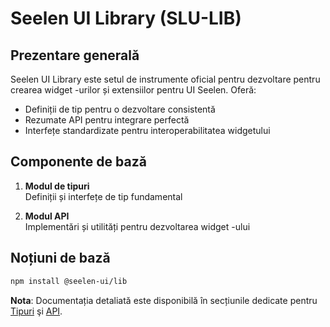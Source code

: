# **Seelen UI Library (SLU-LIB)**

## Prezentare generală

Seelen UI Library este setul de instrumente oficial pentru dezvoltare pentru
crearea widget -urilor și extensiilor pentru UI Seelen. Oferă:

- Definiții de tip pentru o dezvoltare consistentă
- Rezumate API pentru integrare perfectă
- Interfețe standardizate pentru interoperabilitatea widgetului

## Componente de bază

1. **Modul de tipuri**\
   Definiții și interfețe de tip fundamental

2. **Modul API**\
   Implementări și utilități pentru dezvoltarea widget -ului

## Noțiuni de bază

```bash
npm install @seelen-ui/lib
```

**Nota**: Documentația detaliată este disponibilă în secțiunile dedicate pentru
[Tipuri](./library-types) şi [API](./library-api).
